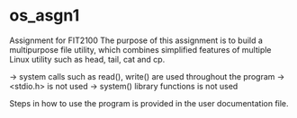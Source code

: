 # os_asgn1
Assignment for FIT2100
The purpose of this assignment is to build a multipurpose file utility, which combines simplified features of multiple Linux utility such as head, tail, cat and cp.

-> system calls such as read(), write() are used throughout the program
-> <stdio.h> is not used
-> system() library functions is not used

Steps in how to use the program is provided in the user documentation file.
